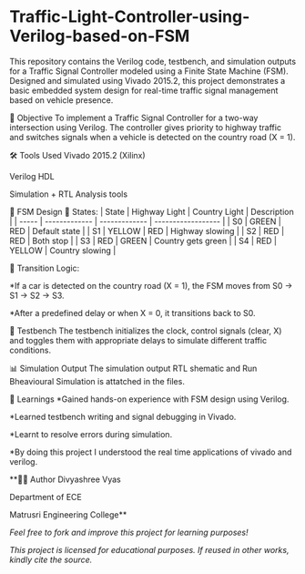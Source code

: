 # Traffic-Light-Controller-using-Verilog-based-on-FSM

This repository contains the Verilog code, testbench, and simulation outputs for a Traffic Signal Controller modeled using a Finite State Machine (FSM). Designed and simulated using Vivado 2015.2, this project demonstrates a basic embedded system design for real-time traffic signal management based on vehicle presence.

🎯 Objective
To implement a Traffic Signal Controller for a two-way intersection using Verilog. The controller gives priority to highway traffic and switches signals when a vehicle is detected on the country road (X = 1).

🛠️ Tools Used
Vivado 2015.2 (Xilinx)

Verilog HDL

Simulation + RTL Analysis tools

🧠 FSM Design
🚧 States:
| State | Highway Light | Country Light | Description        |
| ----- | ------------- | ------------- | ------------------ |
| S0    | GREEN         | RED           | Default state      |
| S1    | YELLOW        | RED           | Highway slowing    |
| S2    | RED           | RED           | Both stop          |
| S3    | RED           | GREEN         | Country gets green |
| S4    | RED           | YELLOW        | Country slowing    |


📶 Transition Logic:

*If a car is detected on the country road (X = 1), the FSM moves from S0 → S1 → S2 → S3.

*After a predefined delay or when X = 0, it transitions back to S0.

🧪 Testbench
The testbench initializes the clock, control signals (clear, X) and toggles them with appropriate delays to simulate different traffic conditions.

📊 Simulation Output
 The simulation output RTL shematic and Run Bheavioural Simulation is attatched in the files.

 📝 Learnings
 *Gained hands-on experience with FSM design using Verilog.
 
 *Learned testbench writing and signal debugging in Vivado.
 
 *Learnt to resolve errors during simulation.
 
 *By doing this project I understood the real time applications of vivado and verilog.

 **👩‍💻 Author
Divyashree Vyas

Department of ECE

Matrusri Engineering College**


_Feel free to fork and improve this project for learning purposes!_

_This project is licensed for educational purposes. If reused in other works, kindly cite the source._
